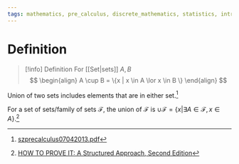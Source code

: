 ```yaml
---
tags: mathematics, pre_calculus, discrete_mathematics, statistics, introduction_to_statistics
---
```


# Definition

> [!info] Definition
> For [[Set|sets]] $A, B$
> $$
> \begin{align}
> A \cup B = \{x | x \in A \lor x \in B \}
> \end{align}
> $$

Union of two sets includes elements that are in either set.[^1]

For a set of sets/family of sets $\mathcal{F}$, the union of $\mathcal{F}$ is $\cup \mathcal{F} = \{x | \exists A \in \mathcal{F}, x \in A\}$.[^2]

[^1]: [szprecalculus07042013.pdf](zotero://open-pdf/library/items/J3667KH4?page=16)
[^2]: [HOW TO PROVE IT: A Structured Approach, Second Edition](zotero://open-pdf/library/items/THI2Q4PN?page=92)